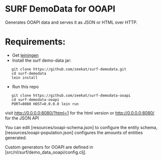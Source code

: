 # SURF DemoData for OOAPI

Generates OOAPI data and serves it as JSON or HTML over HTTP.

# Requirements:

   - Get [leiningen](https://leiningen.org/)
   - Install the surf demo-data jar:
```
   git clone https://github.com/zeekat/surf-demodata.git
   cd surf-demodata
   lein install
```
   - Run this repo
```
   git clone https://github.com/zeekat/surf-demodata-ooapi
   cd surf-demodata-ooapi
   PORT=8080 HOST=0.0.0.0 lein run
```
   visit http://0.0.0.0:8080/?html=1 for the html version or
   http://0.0.0.0:8080/ for the JSON API

   You can edit [resources/ooapi-schema.json] to configure the entity
   schema, [resources/ooapi-population.json] configures the amounts of
   entities generated.

   Custom generators for OOAPI are defined in
   [src/nl/surf/demo_data_ooapi/config.clj].

